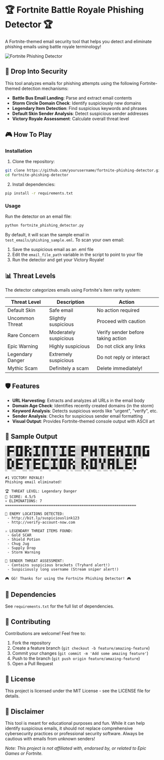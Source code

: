 # 🏆 Fortnite Battle Royale Phishing Detector 🏆

A Fortnite-themed email security tool that helps you detect and eliminate phishing emails using battle royale terminology!

![Fortnite Phishing Detector](https://i.redd.it/rmwd240cwo2a1.jpg)

## 🚌 Drop Into Security

This tool analyzes emails for phishing attempts using the following Fortnite-themed detection mechanisms:

- **Battle Bus Email Landing**: Parse and extract email contents
- **Storm Circle Domain Check**: Identify suspiciously new domains
- **Legendary Item Detection**: Find suspicious keywords and phrases
- **Default Skin Sender Analysis**: Detect suspicious sender addresses
- **Victory Royale Assessment**: Calculate overall threat level

## 🎮 How To Play

### Installation

1. Clone the repository:
```bash
git clone https://github.com/yourusername/fortnite-phishing-detector.git
cd fortnite-phishing-detector
```

2. Install dependencies:
```bash
pip install -r requirements.txt
```

### Usage

Run the detector on an email file:

```bash
python fortnite_phishing_detector.py
```

By default, it will scan the sample email in `test_emails/phishing_sample.eml`. To scan your own email:

1. Save the suspicious email as an .eml file
2. Edit the `email_file_path` variable in the script to point to your file
3. Run the detector and get your Victory Royale!

## 📊 Threat Levels

The detector categorizes emails using Fortnite's item rarity system:

| Threat Level | Description | Action |
|--------------|-------------|--------|
| Default Skin | Safe email | No action required |
| Uncommon Threat | Slightly suspicious | Proceed with caution |
| Rare Concern | Moderately suspicious | Verify sender before taking action |
| Epic Warning | Highly suspicious | Do not click any links |
| Legendary Danger | Extremely suspicious | Do not reply or interact |
| Mythic Scam | Definitely a scam | Delete immediately! |

## 🛡️ Features

- **URL Harvesting**: Extracts and analyzes all URLs in the email body
- **Domain Age Check**: Identifies recently created domains (in the storm)
- **Keyword Analysis**: Detects suspicious words like "urgent", "verify", etc.
- **Sender Analysis**: Checks for suspicious sender email formatting
- **Visual Output**: Provides Fortnite-themed console output with ASCII art

## 📝 Sample Output

```
░█▀▀░█▀█░█▀▄░▀█▀░█▀█░▀█▀░▀█▀░█▀▀░░░█▀█░█░█░▀█▀░█▀▀░█░█░▀█▀░█▀█░█▀▀
░█▀▀░█░█░█▀▄░░█░░█░█░░█░░░█░░█▀▀░░░█▀▀░█▀█░░█░░█▀▀░█▀█░░█░░█░█░█░█
░▀░░░▀▀▀░▀░▀░▀▀▀░▀░▀░░▀░░▀▀▀░▀▀▀░░░▀░░░▀░▀░░▀░░▀▀▀░▀░▀░▀▀▀░▀░▀░▀▀▀
░█▀▄░█▀▀░▀█▀░█▀▀░█▀▀░▀█▀░█▀█░█▀▄░░░█▀▄░█▀█░█░█░█▀█░█░░░█▀▀░█
░█░█░█▀▀░░█░░█▀▀░█░░░░█░░█░█░█▀▄░░░█▀▄░█░█░░█░░█▀█░█░░░█▀▀░▀
░▀▀░░▀▀▀░░▀░░▀▀▀░▀▀▀░▀▀▀░▀▀▀░▀░▀░░░▀░▀░▀▀▀░░▀░░▀░▀░▀▀▀░▀▀▀░▀

#1 VICTORY ROYALE!
Phishing email eliminated!

🏆 THREAT LEVEL: Legendary Danger
🔢 SCORE: 4.5/5
💀 ELIMINATIONS: 7
============================================================

🔗 ENEMY LOCATIONS DETECTED:
 - http://bit.ly/suspiciouslink123
 - http://verify-account-now.com

⚔️ LEGENDARY THREAT ITEMS FOUND:
 - Gold SCAR
 - Shield Potion
 - Chug Jug
 - Supply Drop
 - Storm Warning

👤 SENDER THREAT ASSESSMENT:
 - Contains suspicious brackets (Tryhard alert!)
 - Suspiciously long username (Stream sniper alert!)

🎮 GG! Thanks for using the Fortnite Phishing Detector! 🎮
```

## 🧰 Dependencies

See `requirements.txt` for the full list of dependencies.

## 🔫 Contributing

Contributions are welcome! Feel free to:

1. Fork the repository
2. Create a feature branch (`git checkout -b feature/amazing-feature`)
3. Commit your changes (`git commit -m 'Add some amazing feature'`)
4. Push to the branch (`git push origin feature/amazing-feature`)
5. Open a Pull Request

## 📜 License

This project is licensed under the MIT License - see the LICENSE file for details.

## 🎯 Disclaimer

This tool is meant for educational purposes and fun. While it can help identify suspicious emails, it should not replace comprehensive cybersecurity practices or professional security software. Always be cautious with emails from unknown senders!

*Note: This project is not affiliated with, endorsed by, or related to Epic Games or Fortnite.*
